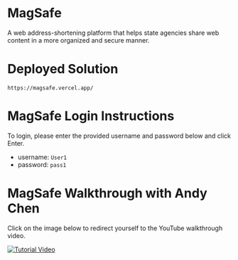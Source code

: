 # MagSafe 
A web address-shortening platform that helps state agencies share web content in a more organized and secure manner. 


# Deployed Solution
`https://magsafe.vercel.app/`

# MagSafe Login Instructions
To login, please enter the provided username and password below and click Enter.
- username: `User1`
- password: `pass1`

# MagSafe Walkthrough with Andy Chen 
Click on the image below to redirect yourself to the YouTube walkthrough video.

[![Tutorial Video](https://i.ytimg.com/vi/5oZZtCWeOO4/maxresdefault.jpg?sqp=-oaymwEmCIAKENAF8quKqQMa8AEB-AH-CYAC0AWKAgwIABABGGUgZShlMA8=&rs=AOn4CLBDHHhZF0azhNfLrJ_maznQLIJnqg)](https://youtu.be/5oZZtCWeOO4)
